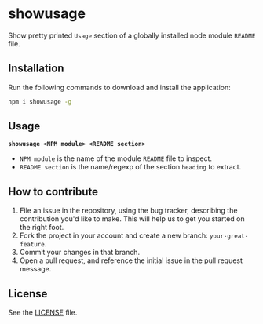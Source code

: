 # showusage

Show pretty printed `Usage` section of a globally installed node module `README` file.

## Installation
Run the following commands to download and install the application:

```sh
npm i showusage -g
```

## Usage

**`showusage <NPM module> <README section>`**

* `NPM module` is the name of the module `README` file to inspect.
* `README section` is the name/regexp of the section `heading` to extract.

## How to contribute

1. File an issue in the repository, using the bug tracker, describing the
   contribution you'd like to make. This will help us to get you started on the
   right foot.
2. Fork the project in your account and create a new branch:
   `your-great-feature`.
3. Commit your changes in that branch.
4. Open a pull request, and reference the initial issue in the pull request
   message.

## License
See the [LICENSE](./LICENSE) file.
